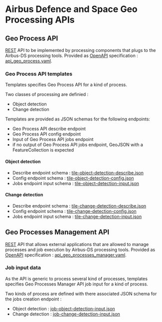 # Airbus Defence and Space Geo Processing APIs

## Geo Process API

[REST](https://en.wikipedia.org/wiki/Representational_state_transfer) API to be implemented by processing components that plugs to the Airbus-DS processing tools.
Provided as [OpenAPI](https://en.wikipedia.org/wiki/OpenAPI_Specification) specification : [api_geo_process.yaml](api_geo_process.yaml).

### Geo Process API templates

Templates specifies Geo Process API for a kind of process.

Two classes of processing are definied :

* Object detection
* Change detection

Templates are provided as JSON schemas for the following endpoints:

* Geo Process API describe endpoint
* Geo Process API config endpoint
* Input of Geo Process API jobs endpoint
* if no output of Geo Process API jobs endpoint, GeoJSON with a FeatureCollection is expected

#### Object detection

* Describe endpoint schema : [tile-object-detection-describe.json](tile-object-detection-describe.json)
* Config endpoint schema : [tile-object-detection-config.json](tile-object-detection-config.json)
* Jobs endpoint input schema : [tile-object-detection-input.json](tile-object-detection-input.json)

#### Change detection

* Describe endpoint schema : [tile-change-detection-describe.json](tile-change-detection-describe.json)
* Config endpoint schema : [tile-change-detection-config.json](tile-change-detection-config.json)
* Jobs endpoint input schema : [tile-change-detection-input.json](tile-change-detection-input.json)

## Geo Processes Management API

[REST](https://en.wikipedia.org/wiki/Representational_state_transfer) API that allows external applications that are allowed to manage processes and job execution by Airbus-DS processing tools.
Provided as [OpenAPI](https://en.wikipedia.org/wiki/OpenAPI_Specification) specification : [api_geo_processes_manager.yaml](api_geo_processes_manager.yaml).

### Job input data

As the API is generic to process several kind of processes, templates specifies Geo Processes Manager API job input for a kind of process.

Two kinds of process are defined with there associated JSON schema for the jobs creation endpoint :

* Object detection : [job-object-detection-input.json](job-object-detection-input.json)
* Change detection : [job-change-detection-input.json](job-change-detection-input.json)
